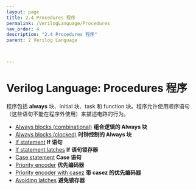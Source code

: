 ```yaml
---
layout: page
title: 2.4 Procedures 程序
permalink: /VerilogLanguage/Procedures
nav_order: 4
description: "2.4 Procedures 程序"
parent: 2 Verilog Language



---
```


# Verilog Language: Procedures 程序

程序包括 **always** 块、initial 块、task 和 function 块。程序允许使用顺序语句（这些语句不能在程序外使用）来描述电路的行为。

- [Always blocks (combinational)](https://hdlbits.01xz.net/wiki/alwaysblock1) **组合逻辑的 Always 块**
- [Always blocks (clocked)](https://hdlbits.01xz.net/wiki/alwaysblock2) **时钟控制的 Always 块**
- [If statement](https://hdlbits.01xz.net/wiki/always_if) **If 语句**
- [If statement latches](https://hdlbits.01xz.net/wiki/always_if2) **If 语句锁存器**
- [Case statement](https://hdlbits.01xz.net/wiki/always_case) **Case 语句**
- [Priority encoder](https://hdlbits.01xz.net/wiki/always_case2) **优先编码器**
- [Priority encoder with casez](https://hdlbits.01xz.net/wiki/always_casez) **带 casez 的优先编码器**
- [Avoiding latches](https://hdlbits.01xz.net/wiki/always_nolatches) **避免锁存器**